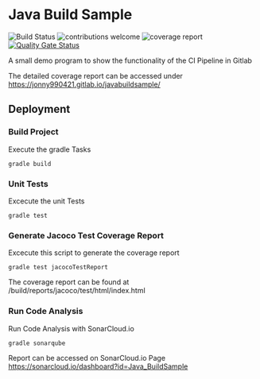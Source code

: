 # Java Build Sample

![Build Status](https://gitlab.com/jonny990421/javabuildsample/badges/master/pipeline.svg)
![contributions welcome](https://img.shields.io/badge/contributions-welcome-brightgreen.svg?style=flat)
![coverage report](https://gitlab.com/jonny990421/javabuildsample/badges/master/coverage.svg)
[![Quality Gate Status](https://sonarcloud.io/api/project_badges/measure?project=Java_BuildSample&metric=alert_status)](https://sonarcloud.io/dashboard?id=Java_BuildSample)

A small demo program to show the functionality of the CI Pipeline in Gitlab

The detailed coverage report can be accessed under https://jonny990421.gitlab.io/javabuildsample/


## Deployment

### Build Project
Execute the gradle Tasks
```
gradle build
```

### Unit Tests
Excecute the unit Tests
```
gradle test
```

### Generate Jacoco Test Coverage Report
Excecute this script to generate the coverage report
```
gradle test jacocoTestReport
```

The coverage report can be found at /build/reports/jacoco/test/html/index.html

### Run Code Analysis

Run Code Analysis with SonarCloud.io

```
gradle sonarqube
```

Report can be accessed on SonarCloud.io Page
https://sonarcloud.io/dashboard?id=Java_BuildSample